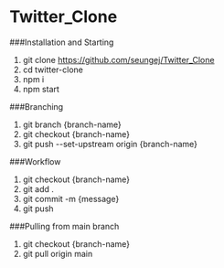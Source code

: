 # Twitter_Clone

###Installation and Starting

1. git clone https://github.com/seungej/Twitter_Clone
2. cd twitter-clone
3. npm i
4. npm start

###Branching

1. git branch {branch-name}
2. git checkout {branch-name}
3. git push --set-upstream origin {branch-name}

###Workflow

1. git checkout {branch-name}
2. git add .
3. git commit -m {message}
4. git push

###Pulling from main branch

1. git checkout {branch-name}
2. git pull origin main
